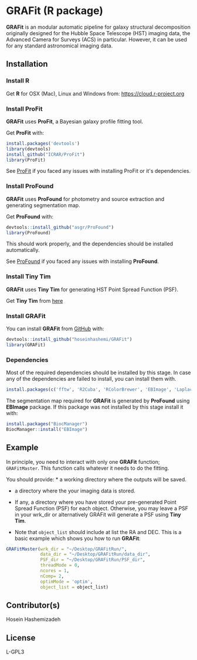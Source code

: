 
<!-- README.md is generated from README.Rmd. Please edit that file -->
GRAFit (R package)
==================

<!-- badges: start -->
<!-- badges: end -->
**GRAFit** is an modular automatic pipeline for galaxy structural decomposition originally designed for the Hubble Space Telescope (HST) imaging data, the Advanced Camera for Surveys (ACS) in particular. However, it can be used for any standard astronomical imaging data. <!-- At it's core GRAFit uses ProFit galaxy fitting package. -->

Installation
------------

### Install R

Get **R** for OSX (Mac), Linux and Windows from: <https://cloud.r-project.org>

### Install ProFit

**GRAFit** uses **ProFit**, a Bayesian galaxy profile fitting tool.

Get **ProFit** with:

``` r
install.packages('devtools')
library(devtools)
install_github("ICRAR/ProFit")
library(ProFit)
```

See [ProFit](https://github.com/ICRAR/ProFit) if you faced any issues with installing ProFit or it's dependencies.

### Install ProFound

**GRAFit** uses **ProFound** for photometry and source extraction and generating segmentation map.

Get **ProFound** with:

``` r
devtools::install_github("asgr/ProFound")
library(ProFound)
```

This should work properly, and the dependencies should be installed automatically.

See [ProFound](https://github.com/asgr/ProFound) if you faced any issues with installing **ProFound**.

### Install Tiny Tim

**GRAFit** uses **Tiny Tim** for generating HST Point Spread Function (PSF).

Get **Tiny Tim** from [here](https://www.stsci.edu/hst/instrumentation/focus-and-pointing/focus/tiny-tim-hst-psf-modeling)

### Install GRAFit

<!-- You can install the released version of GRAFit from [CRAN](https://CRAN.R-project.org) with:-->
<!-- ``` r -->
<!-- install.packages("GRAFit") -->
<!-- ``` -->
You can install **GRAFit** from [GitHub](https://github.com/hoseinhashemi/GRAFit) with:

``` r
devtools::install_github("hoseinhashemi/GRAFit")
library(GRAFit)
```

### Dependencies

Most of the required dependencies should be installed by this stage. In case any of the dependencies are failed to install, you can install them with.

``` r
install.packages(c('fftw', 'R2Cuba', 'RColorBrewer', 'EBImage', 'LaplacesDemon', 'imager', 'magicaxis', 'FITSio', 'data.table'))
```

The segmentation map required for **GRAFit** is generated by **ProFound** using **EBImage** package. If this package was not installed by this stage install it with:

``` r
install.packages("BiocManager")
BiocManager::install("EBImage")
```

Example
-------

In principle, you need to interact with only one **GRAFit** function; `GRAFitMaster`. This function calls whatever it needs to do the fitting.

You should provide: \* a working directory where the outputs will be saved.

-   a directory where the your imaging data is stored.

-   If any, a directory where you have stored your pre-generated Point Spread Function (PSF) for each object. Otherwise, you may leave a PSF in your wrk\_dir or alternatively GRAFit will generate a PSF using **Tiny Tim**.

-   Note that `object_list` should include at list the RA and DEC. This is a basic example which shows you how to run **GRAFit**:

``` r
GRAFitMaster(wrk_dir = "~/Desktop/GRAFitRun/",
             data_dir = "~/Desktop/GRAFitRun/data_dir",
             PSF_dir = "~/Desktop/GRAFitRun/PSF_dir",
             threadMode = 0,
             ncores = 1,
             nComp= 2,
             optimMode = 'optim',
             object_list = object_list)
```

Contributor(s)
--------------

Hosein Hashemizadeh

License
-------

L-GPL3
